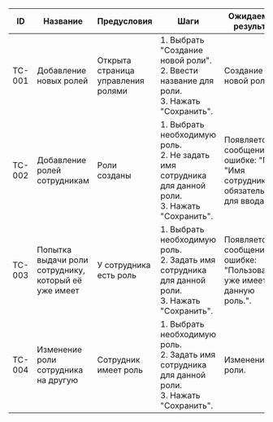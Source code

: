 | ID     | Название                       | Предусловия               | Шаги                                                             | Ожидаемый результат                              | Статус |
|--------|--------------------------------|----------------------------|------------------------------------------------------------------|--------------------------------------------------|--------|
| TC-001 | Добавление новых ролей | Открыта страница управления ролями | 1. Выбрать "Создание новой роли". <br> 2. Ввести название для роли. <br> 3. Нажать "Сохранить". | Создание новой роли.    | Новый  |
| TC-002 | Добавление ролей сотрудникам  | Роли созданы  | 1. Выбрать необходимую роль. <br> 2. Не задать имя сотрудника для данной роли. <br> 3. Нажать "Сохранить". | Появляется сообщение об ошибке: "Поле "Имя сотрудника" обязательно для ввода". | Новый  |
| TC-003 | Попытка выдачи роли сотруднику, который её уже имеет | У сотрудника есть роль | 1. Выбрать необходимую роль. <br> 2. Задать имя сотрудника для данной роли. <br> 3. Нажать "Сохранить". | Появляется сообщение об ошибке: "Пользователь уже имеет данную роль.". | Новый  |
| TC-004 | Изменение роли сотрудника на другую | Сотрудник имеет роль | 1. Выбрать необходимую роль. <br> 2. Задать имя сотрудника для данной роли. <br> 3. Нажать "Сохранить". | Изменение роли. | Новый  |
